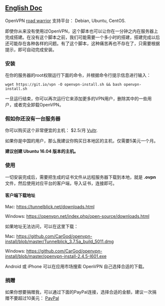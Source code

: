 ## [English Doc](https://github.com/CarGod/openvpn-install/blob/master/README.md)

OpenVPN [road warrior](http://en.wikipedia.org/wiki/Road_warrior_%28computing%29) 支持平台： Debian, Ubuntu, CentOS.

即使你从来没有使用过OpenVPN，这个脚本也可以让你在一分钟之内在服务器上完成搭建。在没有这个脚本之前，我们可能需要一个多小时的搭建，搭建完成以后还可能存在各种各样的问题。有了这个脚本，这种痛苦再也不存在了，只需要根据提示，即可自动完成安装。

### 安装
在你的服务器的root权限运行下面的命令，并根据命令行提示信息进行输入：

`wget https://git.io/vpn -O openvpn-install.sh && bash openvpn-install.sh`

一旦运行结束，你可以再次运行它来添加更多的VPN用户，删除其中的一些用户，或者完全卸载OpenVPN。

### 假如你还没有一台服务器
你可以购买这个非常便宜的主机： $2.5/月 [Vultr](https://www.vultr.com/?ref=7137562).

如果你是中国的用户，那么我建议你购买日本地区的主机，仅需要5美元一个月。

**建议创建 Ubuntu 16.04 版本的主机。**

### 使用

一切安装完成后，需要把生成的证书文件从远程服务器下载到本地，就是 **.ovpn** 文件，然后使用对应平台的客户端，导入证书，连接即可。

#### 客户端下载地址

Mac: https://tunnelblick.net/downloads.html

Windows: https://openvpn.net/index.php/open-source/downloads.html

如果地址无法访问，可以在这里下载：

Mac: https://github.com/CarGod/openvpn-install/blob/master/Tunnelblick_3.7.5a_build_5011.dmg

Windows: https://github.com/CarGod/openvpn-install/blob/master/openvpn-install-2.4.5-I601.exe

Android 或 iPhone 可以在应用市场搜索 OpenVPN 自己选择合适的下载。

### 捐赠

如果你想要捐赠我，可以通过下面的PayPal连接，选择合适的金额，建议一次捐赠不要超过10美元： [PayPal](https://www.paypal.me/cargod)

